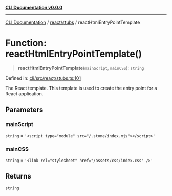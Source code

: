 [**CLI Documentation v0.0.0**](../../../README.md)

***

[CLI Documentation](../../../modules.md) / [react/stubs](../README.md) / reactHtmlEntryPointTemplate

# Function: reactHtmlEntryPointTemplate()

> **reactHtmlEntryPointTemplate**(`mainScript`, `mainCSS`): `string`

Defined in: [cli/src/react/stubs.ts:101](https://github.com/stonemjs/cli/blob/9e518a2b8256b5ebc9e0e69a80ac84eb1fb59bf9/src/react/stubs.ts#L101)

The React template.
This template is used to create the entry point for a React application.

## Parameters

### mainScript

`string` = `'<script type="module" src="/.stone/index.mjs"></script>'`

### mainCSS

`string` = `'<link rel="stylesheet" href="/assets/css/index.css" />'`

## Returns

`string`

